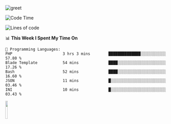 ![greet](https://user-images.githubusercontent.com/44234583/146624354-9d461392-3676-4e7a-b12f-debc7319f53b.gif) 


<!--START_SECTION:waka-->
![Code Time](http://img.shields.io/badge/Code%20Time-690%20hrs%2039%20mins-blue)

![Lines of code](https://img.shields.io/badge/From%20Hello%20World%20I%27ve%20Written-10.7%20million%20lines%20of%20code-blue)

📊 **This Week I Spent My Time On** 

```text
💬 Programming Languages: 
PHP                      3 hrs 3 mins        ██████████████░░░░░░░░░░░   57.80 % 
Blade Template           54 mins             ████░░░░░░░░░░░░░░░░░░░░░   17.26 % 
Bash                     52 mins             ████░░░░░░░░░░░░░░░░░░░░░   16.60 % 
JSON                     11 mins             █░░░░░░░░░░░░░░░░░░░░░░░░   03.46 % 
INI                      10 mins             █░░░░░░░░░░░░░░░░░░░░░░░░   03.43 % 
```


<!--END_SECTION:waka-->
<img src="https://user-images.githubusercontent.com/44234583/191059235-95ebfce1-7fc7-4eee-baff-214d902e7c18.gif" width="12%"/>

